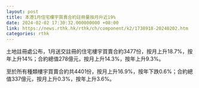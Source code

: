 ```yaml
---
layout: post
title: 本港1月住宅樓宇買賣合約註冊量按月升近19%
date: 2024-02-02 17:30:32.000000000 +08:00
link: https://news.rthk.hk/rthk/ch/component/k2/1738918-20240202.htm
categories: rthk
---
```


土地註冊處公布，1月送交註冊的住宅樓宇買賣合約3477份，按月上升18.7%，按年上升14%；合約總值278億元，按月上升14.3%，按年上升9.3%。

至於所有種類樓宇買賣合約共4401份，按月上升16.9%，按年下跌0.6%；合約總值337億元，按月上升0.3%，按年上升3.6%。
